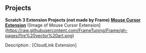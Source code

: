 ## Projects

**Scratch 3 Extension Projects (not made by Frame)**
**[Mouse Cursor Extension](https://github.com/Samq64/scratch-extensions)**
![Image of Mouse Cursor Extension] (https://raw.githubusercontent.com/FrameTuning/Frame/gh-pages/fire%20vector%20art.png)

Description :
[CloudLink Extension]
